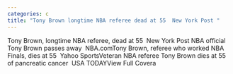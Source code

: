 ```yaml
---
categories: c
title: "Tony Brown longtime NBA referee dead at 55  New York Post "
---
```

Tony Brown, longtime NBA referee, dead at 55&nbsp;&nbsp;New York Post NBA official Tony Brown passes away&nbsp;&nbsp;NBA.comTony Brown, referee who worked NBA Finals, dies at 55&nbsp;&nbsp;Yahoo SportsVeteran NBA referee Tony Brown dies at 55 of pancreatic cancer&nbsp;&nbsp;USA TODAYView Full Covera